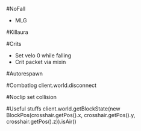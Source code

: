 #NoFall
- MLG

#Killaura

#Crits
- Set velo 0 while falling
- Crit packet via mixin

#Autorespawn

#Combatlog
client.world.disconnect

#Noclip
set collision









#Useful stuffs
client.world.getBlockState(new BlockPos(crosshair.getPos().x, crosshair.getPos().y, crosshair.getPos().z)).isAir()